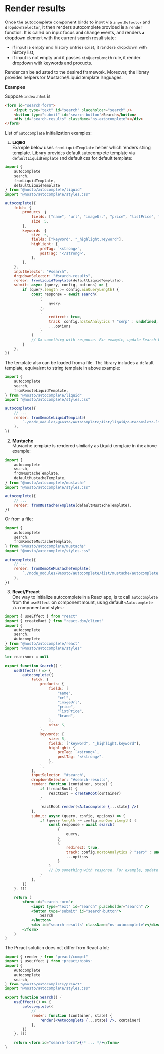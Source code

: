 # Render results

Once the autocomplete component binds to input via `inputSelector` and `dropdownSelector`, it then renders autocomplete provided in a `render` function. It is called on input focus and change events, and renders a dropdown element with the current search result state:

* if input is empty and history entries exist, it renders dropdown with history list,
* if input is not empty and it passes `minQueryLength` rule, it render dropdown with keywords and products.

Render can be adjusted to the desired framework. Moreover, the library provides helpers for Mustache/Liquid template languages.

**Examples**

Suppose `index.html` is

```html
<form id="search-form">
    <input type="text" id="search" placeholder="search" />
    <button type="submit" id="search-button">Search</button>
    <div id="search-results" className="ns-autocomplete"></div>
</form>
```

List of `autocomplete` initialization examples:

1. **Liquid**\
   Example below uses `fromLiquidTemplate` helper which renders string template. Library provides default autocomplete template via `defaultLiquidTemplate` and default css for default template:

```javascript
import {
    autocomplete,
    search,
    fromLiquidTemplate,
    defaultLiquidTemplate,
} from "@nosto/autocomplete/liquid"
import "@nosto/autocomplete/styles.css"

autocomplete({
    fetch: {
        products: {
            fields: ["name", "url", "imageUrl", "price", "listPrice", "brand"],
            size: 5,
        },
        keywords: {
            size: 5,
            fields: ["keyword", "_highlight.keyword"],
            highlight: {
                preTag: `<strong>`,
                postTag: "</strong>",
            },
        },
    },
    inputSelector: "#search",
    dropdownSelector: "#search-results",
    render: fromLiquidTemplate(defaultLiquidTemplate),
    submit: async (query, config, options) => {
        if (query.length >= config.minQueryLength) {
            const response = await search(
                {
                    query,
                },
                {
                    redirect: true,
                    track: config.nostoAnalytics ? "serp" : undefined,
                    ...options
                }
            )
            // Do something with response. For example, update Search Engine Results Page products state.
        }
    },
})
```

The template also can be loaded from a file. The library includes a default template, equivalent to string template in above example:

```javascript
import {
    autocomplete,
    search,
    fromRemoteLiquidTemplate,
} from "@nosto/autocomplete/liquid"
import "@nosto/autocomplete/styles.css"

autocomplete({
    // ...
    render: fromRemoteLiquidTemplate(
        `./node_modules/@nosto/autocomplete/dist/liquid/autocomplete.liquid`
    ),
})
```

2. **Mustache**\
   Mustache template is rendered similarly as Liquid template in the above example:

```javascript
import {
    autocomplete,
    search,
    fromMustacheTemplate,
    defaultMustacheTemplate,
} from "@nosto/autocomplete/mustache"
import "@nosto/autocomplete/styles.css"

autocomplete({
    // ...
    render: fromMustacheTemplate(defaultMustacheTemplate),
})
```

Or from a file:

```javascript
import {
    autocomplete,
    search,
    fromRemoteMustacheTemplate,
} from "@nosto/autocomplete/mustache"
import "@nosto/autocomplete/styles.css"

autocomplete({
    // ...
    render: fromRemoteMustacheTemplate(
        `./node_modules/@nosto/autocomplete/dist/mustache/autocomplete.mustache`
    ),
})
```

3. **React/Preact**\
   One way to initialize autocomplete in a React app, is to call `autocomplete` from the `useEffect` on component mount, using default `<Autocomplete />` component and styles:

```jsx
import { useEffect } from "react"
import { createRoot } from "react-dom/client"
import {
    autocomplete,
    search,
    Autocomplete,
} from "@nosto/autocomplete/react"
import "@nosto/autocomplete/styles"

let reactRoot = null

export function Search() {
    useEffect(() => {
        autocomplete({
            fetch: {
                products: {
                    fields: [
                        "name",
                        "url",
                        "imageUrl",
                        "price",
                        "listPrice",
                        "brand",
                    ],
                    size: 5,
                },
                keywords: {
                    size: 5,
                    fields: ["keyword", "_highlight.keyword"],
                    highlight: {
                        preTag: `<strong>`,
                        postTag: "</strong>",
                    },
                },
            },
            inputSelector: "#search",
            dropdownSelector: "#search-results",
            render: function (container, state) {
                if (!reactRoot) {
                    reactRoot = createRoot(container)
                }

                reactRoot.render(<Autocomplete {...state} />)
            },
            submit: async (query, config, options) => {
                if (query.length >= config.minQueryLength) {
                    const response = await search(
                        {
                            query,
                        },
                        {
                            redirect: true,
                            track: config.nostoAnalytics ? "serp" : undefined,
                            ...options
                        }
                    )
                    // Do something with response. For example, update Search Engine Results Page products state.
                }
            },
        })
    }, [])

    return (
        <form id="search-form">
            <input type="text" id="search" placeholder="search" />
            <button type="submit" id="search-button">
                Search
            </button>
            <div id="search-results" className="ns-autocomplete"></div>
        </form>
    )
}
```

The Preact solution does not differ from React a lot:

```jsx
import { render } from "preact/compat"
import { useEffect } from "preact/hooks"
import {
    Autocomplete,
    autocomplete,
    search,
} from "@nosto/autocomplete/preact"
import "@nosto/autocomplete/styles.css"

export function Search() {
    useEffect(() => {
        autocomplete({
            // ...
            render: function (container, state) {
                render(<Autocomplete {...state} />, container)
            },
        })
    }, [])

    return <form id="search-form">{/* ... */}</form>
}
```
